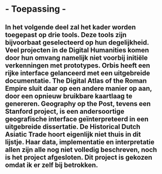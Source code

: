 # - Toepassing -

In het volgende deel zal het kader worden toegepast op drie tools. Deze tools zijn bijvoorbaat geselecteerd op hun degelijkheid. Veel projecten in de Digital Humanities komen door hun omvang namelijk niet voorbij initiële verkenningen met prototypes. Orbis heeft een rijke interface gelanceerd met een uitgebreide documentatie. The Digital Atlas of the Roman Empire sluit daar op een andere manier op aan, door een opnieuw bruikbare kaartlaag te genereren. Geography op the Post, tevens een Stanford project, is een andersoortige geografische interface geïnterpreteerd in een uitgebreide dissertatie. De Historical Dutch Asiatic Trade hoort eigenlijk niet thuis in dit lijstje. Haar data, implementatie en interpretatie allen zijn alle nog niet volledig beschreven, noch is het project afgesloten. Dit project is gekozen omdat ik er zelf bij betrokken. 
---- 